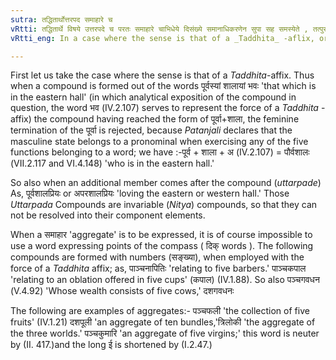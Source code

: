 ```yaml
---
sutra: तद्धितार्थोत्तरपद समाहारे च
vRtti: तद्धितार्थे विषये उत्तरपदे च परतः समाहारे चाभिधेये दिसंख्ये समानाधिकरणेन सुपा सह समस्येते , तत्पुरुषश्च समासो भवति ।।
vRtti_eng: In a case where the sense is that of a _Taddhita_ -aflix, or when an additional member comes after the compound, or when an aggregate. is to be expressed, then a word signifying a point of the compass or a number, enters into composition with a case-inflected word which is in agreement with it by being in the same case, and the compound so formed is called _Tat-purusha_.

---
```

First let us take the case where the sense is that of a _Taddhita_-affix. Thus when a compound is formed out of the words पूर्वस्यां शालायां भवः 'that which is in the eastern hall' (in which analytical exposition of the compound in question, the word भव (IV.2.107) serves to represent the force of a _Taddhita_ -affix) the compound having reached the form of पूर्वा+शाला, the feminine termination of the पूर्वा is rejected, because _Patanjali_ declares that the masculine state belongs to a pronominal when exercising any of the five functions belonging to a word; we have :-पूर्व + शाला + अ (IV.2.107) = पौर्वशालः (VII.2.117 and VI.4.148) 'who is in the eastern hall.'

So also when an additional member comes after the compound (_uttarpade_) As, पूर्वशालप्रियः or अपरशालप्रियः 'loving the eastern or western hall.' Those _Uttarpada_ Compounds are invariable (_Nitya_) compounds, so that they can not be resolved into their component elements.

When a समाहार  'aggregate' is to be expressed, it is of course impossible to use a word expressing points of the compass ( दिक् words ). The following compounds are formed with numbers (सङ्ख्या), when employed with the force of a _Taddhita_ affix; as, पाञ्चनापितिः 'relating to five barbers.' पाञ्चकपाल 'relating to an oblation offered in five cups' (कपाल) (IV.1.88). So also पञ्चगवधन (V.4.92) 'Whose wealth consists of five cows,' दशगवधनः

The following are examples of aggregates:- पञ्चफली 'the collection of five fruits' (IV.1.21) दशपूली 'an aggregate of ten bundles,'त्रिलोकी 'the aggregate of the three worlds.' पञ्चकुमारि 'an aggregate of five virgins;' this word is neuter by (II. 417.)and the long ई is shortened by (I.2.47.)